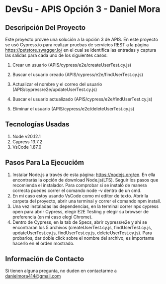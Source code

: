 # DevSu - APIS Opción 3 - Daniel Mora

## Descripción Del Proyecto
Este proyecto provee una solución a la opción 3 de APIS. En este proyecto se usó Cypress.io para realizar pruebas de servicios REST a la página https://petstore.swagger.lo/ en el cual se identifica las entradas y captura las salidas para cada uno de los siguientes casos:

1. Crear un usuario (APIS/cypress/e2e/createUserTest.cy.js)

2. Buscar el usuario creado (APIS/cypress/e2e/findUserTest.cy.js)

3. Actualizar el nombre y el correo del usuario (APIS/cypress/e2e/updateUserTest.cy.js)

4. Buscar el usuario actualizado (APIS/cypress/e2e/findUserTest.cy.js)

5. Eliminar el usuario (APIS/cypress/e2e/deleteUserTest.cy.js)

## Tecnologías Usadas
1. Node v20.12.1
2. Cypress 13.7.2
3. VsCode 1.87.0

## Pasos Para La Ejecucióm
1. Instalar Node.js a través de esta página: https://nodejs.org/en. En ella encontrarás la opción de download Node.js(LTS). Seguir los pasos que recomienda el instalador. Para comprobar si se instaló de manera correcta puedes correr el comando node -v dentro de un cmd.
2. En mi caso estoy usando VsCode como mi editor de texto. Abrir la carpeta del proyecto, abrir una terminal y correr el comando npm install.
3. Una vez instaladas las dependencias, en la terminal correr npx cypress open para abrir Cypress, elegir E2E Testing y elegir su browser de preferencia  (en mi caso elegí Chrome). 
4. Dentro de Cypress, en la tab de Specs, abrir cypress\e2e y ahí se encontraran los 5 archivos (createUserTest.cy.js, findUserTest.cy.js, updateUserTest.cy.js, findUserTest.cy.js, deleteUserTest.cy.js). Para probarlos, dar doble click sobre el nombre del archivo, es importante hacerlo en el orden mostrado.

## Información de Contacto
Si tienen alguna pregunta, no duden en contactarme a danielmora414@gmail.com



